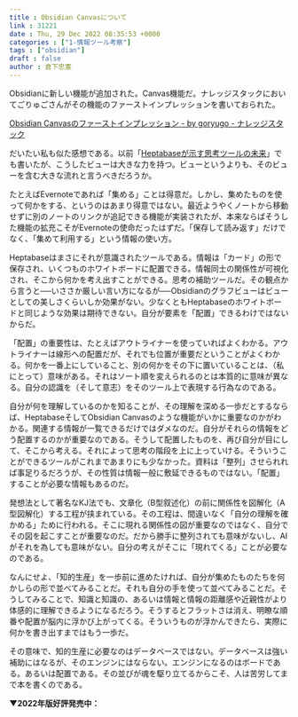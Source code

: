 ```yaml
---
title : Obsidian Canvasについて
link : 31221
date : Thu, 29 Dec 2022 08:35:53 +0000
categories : ["1-情報ツール考察"]
tags : ["obsidian"]
draft : false
author : 倉下忠憲
---
```


Obsidianに新しい機能が追加された。Canvas機能だ。ナレッジスタックにおいてごりゅごさんがその機能のファーストインプレッションを書いておられた。

<a href="https://knowledgestuck.substack.com/p/obsidian-canvas?utm_source=post-email-title&publication_id=270919&post_id=93376757&isFreemail=true&utm_medium=email">Obsidian Canvasのファーストインプレッション - by goryugo - ナレッジスタック</a>

だいたい私も似た感想である。以前「<a href="https://rashita.net/blog/?p=31093">Heptabaseが示す思考ツールの未来</a>」でも書いたが、こうしたビューは大きな力を持つ。ビューというよりも、そのビューを含む大きな流れと言うべきだろうか。

たとえばEvernoteであれば「集める」ことは得意だ。しかし、集めたものを使って何かをする、というのはあまり得意ではない。最近ようやくノートから移動せずに別のノートのリンクが追記できる機能が実装されたが、本来ならばそうした機能の拡充こそがEvernoteの使命だったはずだ。「保存して読み返す」だけでなく、「集めて利用する」という情報の使い方。

Heptabaseはまさにそれが意識されたツールである。情報は「カード」の形で保存され、いくつものホワイトボードに配置できる。情報同士の関係性が可視化され、そこから何かを考え出すことができる。思考の補助ツールだ。その観点から言うと──いささか厳しい言い方になるが──Obsidianのグラフビューはビューとしての美しさくらいしか効果がない。少なくともHeptabaseのホワイトボードと同じような効果は期待できない。自分が要素を「配置」できるわけではないからだ。

「配置」の重要性は、たとえばアウトライナーを使っていればよくわかる。アウトライナーは線形への配置だが、それでも位置が重要だということがよくわかる。何かを一番上にしていること、別の何かをその下に置いていることは、（私にとって）意味がある。それはソート順を変えられるのとは本質的に意味が異なる。自分の認識を（そして意志）をそのツール上で表現する行為なのである。

自分が何を理解しているのかを知ることが、その理解を深める一歩だとするならば、HeptabaseそしてObsidian Canvasのような機能がいかに重要なのかがわかる。関連する情報が一覧できるだけではダメなのだ。自分がそれらの情報をどう配置するのかが重要なのである。そうして配置したものを、再び自分が目にして、そこから考える。それによって思考の階段を上に上っていける。そういうことができるツールがこれまであまりにも少なかった。資料は「整列」させられれば事足りるだろうが、その性質は情報一般に敷延できるものではない。「配置」することが必要な情報もあるのだ。

発想法として著名なKJ法でも、文章化（B型叙述化）の前に関係性を図解化（A型図解化）する工程が挟まれている。その工程は、間違いなく「自分の理解を確かめる」ために行われる。そこに現れる関係性の図が重要なのではなく、自分でその図を起こすことが重要なのだ。だから勝手に整列されても意味がないし、AIがそれを為しても意味がない。自分の考えがそこに「現れてくる」ことが必要なのである。

なんにせよ、「知的生産」を一歩前に進めたければ、自分が集めたものたちを何かしらの形で並べてみることだ。それも自分の手を使って並べてみることだ。そうしてみることで、知識と知識の、あるいは情報と情報の距離感や近親性がより体感的に理解できるようになるだろう。そうするとフラットさは消え、明瞭な順番や配置が脳内に浮かび上がってくる。そういうものが浮かんできたら、実際に何かを書き出すまではもう一歩だ。

その意味で、知的生産に必要なのはデータベースではない。データベースは強い補助にはなるが、そのエンジンにはならない。エンジンになるのはボードである。あるいは配置である。その並びが魂を駆り立てるからこそ、人は苦労してまで本を書くのである。

<strong>▼2022年版好評発売中：</strong>

<p style="text-align: center;"><a href="http://www.amazon.co.jp/exec/obidos/ASIN/B0BQZRZQ86/rashita1000-22/ref=nosim/" target="_blank" rel="noopener" name="amazletlink"><img class="aligncenter" style="border: none;" src="https://m.media-amazon.com/images/I/41SXHQeCqmL._SY346_.jpg" alt="" /></a></p>